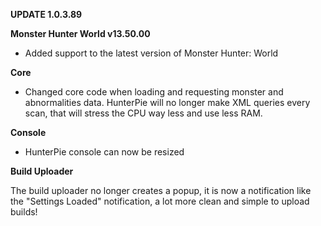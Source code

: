 ﻿**UPDATE 1.0.3.89**

**Monster Hunter World v13.50.00**

- Added support to the latest version of Monster Hunter: World

**Core**

- Changed core code when loading and requesting monster and abnormalities data. HunterPie will no longer make XML queries every scan, that will stress the CPU way less and use less RAM.

**Console**

- HunterPie console can now be resized

**Build Uploader**

The build uploader no longer creates a popup, it is now a notification like the "Settings Loaded" notification, a lot more clean and simple to upload builds!